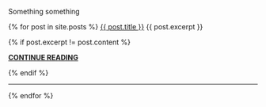 <p>Something something</p>

{% for post in site.posts %}
  <a href="{{ post.url }}">{{ post.title }}</a>
  {{ post.excerpt }}

  {% if post.excerpt != post.content %}
    <p><a href="{{ site.baseurl }}{{ post.url }}" style="font-weight:bold">CONTINUE READING</a></p>
  {% endif %}
  
  <hr>
{% endfor %}
